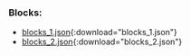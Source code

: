 ### Blocks:
* [blocks_1.json](/static/blocks_1.json){:download="blocks_1.json"}
* [blocks_2.json](/static/blocks_2.json){:download="blocks_2.json"}
